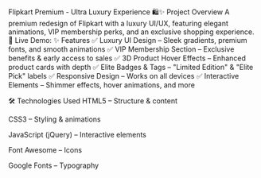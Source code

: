 Flipkart Premium - Ultra Luxury Experience 🛍️✨
Project Overview
A premium redesign of Flipkart with a luxury UI/UX, featuring elegant animations, VIP membership perks, and an exclusive shopping experience.
🚀 Live Demo:
✨ Features
✅ Luxury UI Design – Sleek gradients, premium fonts, and smooth animations
✅ VIP Membership Section – Exclusive benefits & early access to sales
✅ 3D Product Hover Effects – Enhanced product cards with depth
✅ Elite Badges & Tags – "Limited Edition" & "Elite Pick" labels
✅ Responsive Design – Works on all devices
✅ Interactive Elements – Shimmer effects, hover animations, and more

🛠️ Technologies Used
HTML5 – Structure & content

CSS3 – Styling & animations

JavaScript (jQuery) – Interactive elements

Font Awesome – Icons

Google Fonts – Typography

